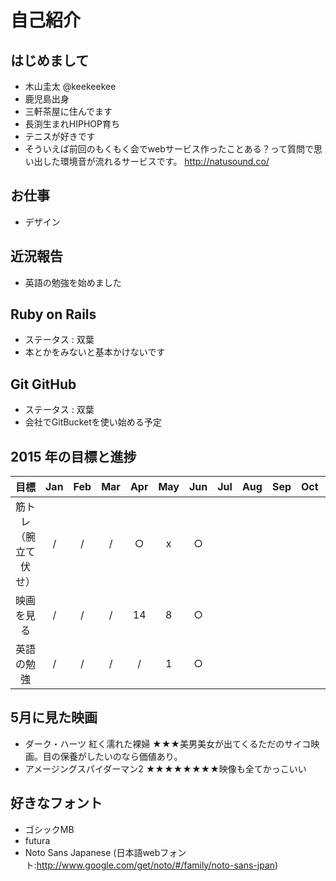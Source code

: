 # 自己紹介

## はじめまして

- 木山圭太 @keekeekee
- 鹿児島出身
- 三軒茶屋に住んでます
- 長渕生まれHIPHOP育ち
- テニスが好きです
- そういえば前回のもくもく会でwebサービス作ったことある？って質問で思い出した環境音が流れるサービスです。
http://natusound.co/



## お仕事

- デザイン


## 近況報告

- 英語の勉強を始めました


## Ruby on Rails

- ステータス : 双葉
- 本とかをみないと基本かけないです


## Git GitHub

- ステータス : 双葉
- 会社でGitBucketを使い始める予定


## 2015 年の目標と進捗
|      目標             | Jan | Feb | Mar | Apr | May | Jun | Jul | Aug | Sep | Oct | Nov | Dec |
|:--------------------:|:---:|:---:|:---:|:---:|:---:|:---:|:---:|:---:|:---:|:---:|:---:|:---:|
| 筋トレ（腕立て伏せ）    | / | / | / | ○ | x | ○ |   |   |   |   |   |   |
| 映画を見る | / | / | / | 14 | 8 | ○ |   |   |   |   |   |   |
| 英語の勉強 | / | / | / | / | 1 | ○ |   |   |   |   |   |   |


## 5月に見た映画

- ダーク・ハーツ 紅く濡れた裸婦 ★★★美男美女が出てくるただのサイコ映画。目の保養がしたいのなら価値あり。
- アメージングスパイダーマン2 ★★★★★★★★映像も全てかっこいい


## 好きなフォント

- ゴシックMB
- futura
- Noto Sans Japanese (日本語webフォント:http://www.google.com/get/noto/#/family/noto-sans-jpan)


